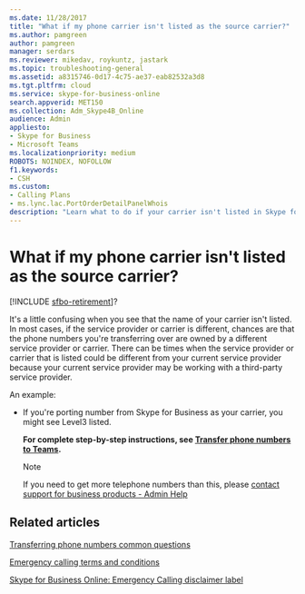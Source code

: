 ```yaml
---
ms.date: 11/28/2017
title: "What if my phone carrier isn't listed as the source carrier?"
ms.author: pamgreen
author: pamgreen
manager: serdars
ms.reviewer: mikedav, roykuntz, jastark
ms.topic: troubleshooting-general
ms.assetid: a8315746-0d17-4c75-ae37-eab82532a3d8
ms.tgt.pltfrm: cloud
ms.service: skype-for-business-online
search.appverid: MET150
ms.collection: Adm_Skype4B_Online
audience: Admin
appliesto:
- Skype for Business 
- Microsoft Teams
ms.localizationpriority: medium
ROBOTS: NOINDEX, NOFOLLOW
f1.keywords:
- CSH
ms.custom:
- Calling Plans
- ms.lync.lac.PortOrderDetailPanelWhois
description: "Learn what to do if your carrier isn't listed in Skype for Business. "
---
```


# What if my phone carrier isn't listed as the source carrier?

[!INCLUDE [sfbo-retirement](../../Hub/includes/sfbo-retirement.md)]?

It's a little confusing when you see that the name of your carrier isn't listed. In most cases, if the service provider or carrier is different, chances are that the phone numbers you're transferring over are owned by a different service provider or carrier. There can be times when the service provider or carrier that is listed could be different from your current service provider because your current service provider may be working with a third-party service provider. 
  
An example:
  
- If you're porting number from Skype for Business as your carrier, you might see Level3 listed.
    
  **For complete step-by-step instructions, see [Transfer phone numbers to Teams](/microsoftteams/phone-number-calling-plans/transfer-phone-numbers-to-teams).**

    > [!NOTE]
    > If you need to get more telephone numbers than this, please [contact support for business products - Admin Help](https://support.office.com/article/32a17ca7-6fa0-4870-8a8d-e25ba4ccfd4b)

  
## Related articles
[Transferring phone numbers common questions](/microsoftteams/transferring-phone-numbers-common-questions)

[Emergency calling terms and conditions](/microsoftteams/emergency-calling-terms-and-conditions)

[Skype for Business Online: Emergency Calling disclaimer label](https://download.microsoft.com/download/9/9/0/990e24c1-eb49-4b52-9306-dbd4c864ed91/emergency-calling-label-(en-us)-(v.1.0).zip)

  
 

